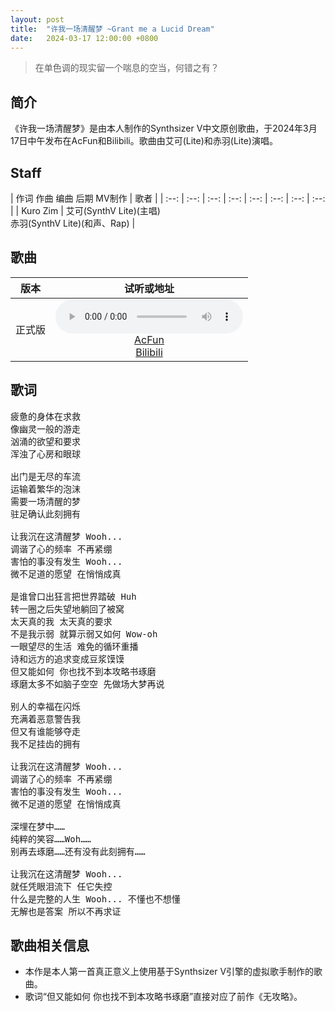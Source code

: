 ```yaml
---
layout: post
title:  "许我一场清醒梦 ~Grant me a Lucid Dream"
date:   2024-03-17 12:00:00 +0800
---
```


> 在单色调的现实留一个喘息的空当，何错之有？

## 简介

《许我一场清醒梦》是由本人制作的Synthsizer V中文原创歌曲，于2024年3月17日中午发布在AcFun和Bilibili。歌曲由艾可(Lite)和赤羽(Lite)演唱。

## Staff

| 作词 作曲 编曲 后期 MV制作 | 歌者 |
| :--: | :--: | :--: | :--: | :--: | :--: | :--: | :--: | 
| Kuro Zim | 艾可(SynthV Lite)(主唱)<br>赤羽(SynthV Lite)(和声、Rap) |

## 歌曲

| 版本 | 试听或地址 |
| :--: | :--: |
| 正式版 |<audio controls><source src="/assets/audio/song25.mp3" type="audio/mp3"></audio><br>[AcFun](https://www.acfun.cn/v/ac44048868)<br>[Bilibili](https://www.bilibili.com/video/BV1xC411b79P/) |

## 歌词

<pre>
疲惫的身体在求救
像幽灵一般的游走
汹涌的欲望和要求
浑浊了心房和眼球

出门是无尽的车流
运输着繁华的泡沫
需要一场清醒的梦
驻足确认此刻拥有

让我沉在这清醒梦 Wooh...
调谐了心的频率 不再紧绷
害怕的事没有发生 Wooh...
微不足道的愿望 在悄悄成真

是谁曾口出狂言把世界踏破 Huh
转一圈之后失望地躺回了被窝
太天真的我 太天真的要求
不是我示弱 就算示弱又如何 Wow-oh
一眼望尽的生活 难免的循环重播
诗和远方的追求变成豆浆馍馍
但又能如何 你也找不到本攻略书琢磨
琢磨太多不如脑子空空 先做场大梦再说

别人的幸福在闪烁
充满着恶意警告我
但又有谁能够夺走
我不足挂齿的拥有

让我沉在这清醒梦 Wooh...
调谐了心的频率 不再紧绷
害怕的事没有发生 Wooh...
微不足道的愿望 在悄悄成真

深埋在梦中……
纯粹的笑容……Woh……
别再去琢磨……还有没有此刻拥有……

让我沉在这清醒梦 Wooh...
就任凭眼泪流下 任它失控
什么是完整的人生 Wooh... 不懂也不想懂
无解也是答案 所以不再求证
</pre>

## 歌曲相关信息

* 本作是本人第一首真正意义上使用基于Synthsizer V引擎的虚拟歌手制作的歌曲。
* 歌词“但又能如何 你也找不到本攻略书琢磨”直接对应了前作《无攻略》。
